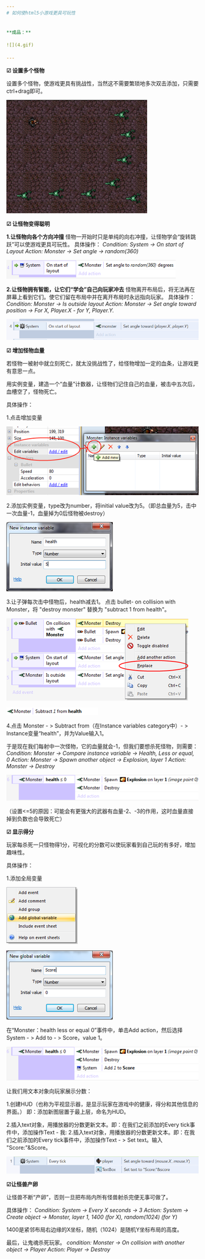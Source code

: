 ```yaml
--- 
# 如何使html5小游戏更具可玩性 


**成品：**

![](4.gif)

---
```

**☑ 设置多个怪物** 

设置多个怪物，使游戏更具有挑战性，当然这不需要繁琐地多次双击添加，只需要ctrl+drag即可。 

![](game1.png) 



**☑ 让怪物变得聪明**

**1.让怪物向各个方向冲撞** 
怪物一开始时只是单纯的向右冲撞，让怪物学会“旋转跳跃”可以使游戏更具可玩性。 
具体操作： 
*Condition: System -> On start of Layout* 
*Action: Monster -> Set angle -> random(360)* 

![](game7.png)

**2.让怪物拥有智能，让它们“学会”自己向玩家冲去** 
怪物离开布局后，将无法再在屏幕上看到它们。使它们留在布局中并在离开布局时永远指向玩家。 
具体操作： 
*Condition: Monster -> Is outside layout* 
*Action: Monster -> Set angle toward position -> For X, Player.X - for Y, Player.Y.* 


![](game8.png)


**☑ 增加怪物血量**

若怪物一被射中就立刻死亡，就太没挑战性了，给怪物增加一定的血条，让游戏更有意思一点。 

用实例变量，建造一个“血量”计数器，让怪物们记住自己的血量，被击中五次后，血槽空了，怪物死亡。

具体操作： 

1.点击增加变量 

![](game9.png) 

2.添加实例变量，type改为number，将initial value改为5。（即总血量为5，击中一次血量-1，血量掉为0后怪物被destroy） 

![](game10.png)

3.让子弹每次击中怪物后，health减去1。 
点击 bullet- on collision with Monster，将 "destroy monster" 替换为 "subtract 1 from health"。


![](game12.png) 

![](game13.png)

4.点击 Monster - > Subtract from（在Instance variables category中）- > Instance变量“health”，并为Value输入1。 

于是现在我们每射中一次怪物，它的血量就会-1，但我们要想杀死怪物，则需要： 
*Condition: Monster -> Compare instance variable -> Health, Less or equal, 0* 
*Action: Monster -> Spawn another object -> Explosion, layer 1* 
*Action: Monster -> Destroy* 

![](game14.png)

（设置<=5的原因：可能会有更强大的武器有血量-2、-3的作用，这时血量直接掉到负数也会导致死亡）

**☑ 显示得分**

玩家每杀死一只怪物得1分，可视化的分数可以使玩家看到自己玩的有多好，增加趣味性。

具体操作：

1.添加全局变量 

![](game15.png) 

![](game16.png)

在“Monster：health less or equal 0”事件中，单击Add action，然后选择System - > Add to - > Score，value 1。 

![](game17.png)

让我们用文本对象向玩家展示分数：

1.创建HUD（也称为平视显示器，是显示玩家在游戏中的健康，得分和其他信息的界面。） 即：添加新图层置于最上层，命名为HUD。

2.插入text对象，用播放器的分数更新文本。即：在我们之前添加的Every tick事件中，添加操作Text - 
我:
2.插入text对象，用播放器的分数更新文本。即：在我们之前添加的Every tick事件中，添加操作Text - > Set text。输入 "Score:"&Score。

![](game18.png)


**☑让怪兽产卵**

让怪兽不断“产卵”，否则一旦把布局内所有怪兽射杀完便无事可做了。


具体操作： 
*Condition: System -> Every X seconds -> 3* 
*Action: System -> Create object -> Monster, layer 1, 1400 (for X), random(1024) (for Y)*

1400是紧邻布局右边缘的X坐标，随机（1024）是随机Y坐标布局的高度。

最后，让鬼魂杀死玩家。 
*condition: Monster -> On collision with another object -> Player* 
*Action: Player -> Destroy*